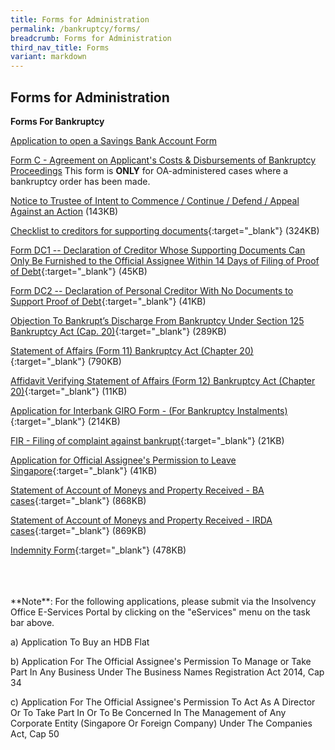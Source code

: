 ```yaml
---
title: Forms for Administration
permalink: /bankruptcy/forms/
breadcrumb: Forms for Administration
third_nav_title: Forms
variant: markdown
---
```

Forms for Administration
---

**Forms For Bankruptcy**

[Application to open a Savings Bank Account Form](https://go.gov.sg/savingsbankapplicationform)

[Form C - Agreement on Applicant's Costs &amp; Disbursements of Bankruptcy Proceedings](https://go.gov.sg/formc-applicant-costs-disbursements) 
This form is **ONLY** for OA-administered cases where a bankruptcy order has been made.

[Notice to Trustee of Intent to Commence / Continue / Defend / Appeal Against an Action](/files/Forms/NOTICETOTRUSTEEOFINTENTIONFORCOURTACTION.pdf) (143KB)

[Checklist to creditors for supporting documents](/files/ChecklisttoCreditorsforSupportingDocuments_revisedversion20062018.pdf){:target="_blank"} (324KB)

[Form DC1 -- Declaration of Creditor Whose Supporting Documents Can Only Be Furnished to the Official Assignee Within 14 Days of Filing of Proof of Debt](/files/FormDC1DRS.pdf){:target="_blank"} (45KB)

[Form DC2 -- Declaration of Personal Creditor With No Documents to Support Proof of Debt](/files/FormDC2DRS.pdf){:target="_blank"} (41KB)

[Objection To Bankrupt’s Discharge From Bankruptcy Under Section 125 Bankruptcy Act (Cap. 20)](/files/S125objectiontodischarge.pdf){:target="_blank"} (289KB) <br>

[Statement of Affairs (Form 11) Bankruptcy Act (Chapter 20)](/files/Form11-StatementofAffairs.pdf){:target="_blank"} (790KB)<br>

[Affidavit Verifying Statement of Affairs (Form 12) Bankruptcy Act (Chapter 20)](/files/Form12AffidavitVerifyingStatementofAffairs.pdf){:target="_blank"} (11KB)

[Application for Interbank GIRO Form - (For Bankruptcy Instalments)](/files/directdebitapplicationformapr2018(27092023).pdf){:target="_blank"} (214KB)

[FIR - Filing of complaint against bankrupt](/files/(27092023)firstinformationreport.pdf){:target="_blank"} (21KB)

[Application for Official Assignee's Permission to Leave Singapore](/files/ApplicationforOfficialAssigneePermissiontoLeaveSingapore.pdf){:target="_blank"} (41KB)

[Statement of Account of Moneys and Property Received - BA cases](/files/smp-ba(7sep21)(27092023).pdf){:target="_blank"} (868KB)

[Statement of Account of Moneys and Property Received - IRDA cases](/files/smp-irda(7sep21)(27092023).pdf){:target="_blank"} (869KB)

[Indemnity Form](/files/indemnityform(amended27sept2023).pdf){:target="_blank"} (478KB)<br>

<br>
<br><br>
**Note**: For the following applications, please submit via the Insolvency Office E-Services Portal by clicking on the "eServices" menu on the task bar above.

a) Application To Buy an HDB Flat

b) Application For The Official Assignee's Permission To Manage or Take Part In Any Business Under The Business Names Registration Act 2014, Cap 34

c) Application For The Official Assignee's Permission To Act As A Director Or To Take Part In Or To Be Concerned In The Management of Any Corporate Entity (Singapore Or Foreign Company) Under The Companies Act, Cap 50